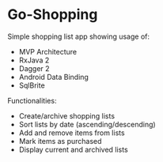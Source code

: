 # Go-Shopping
Simple shopping list app showing usage of:
* MVP Architecture
* RxJava 2
* Dagger 2
* Android Data Binding
* SqlBrite

Functionalities:
* Create/archive shopping lists
* Sort lists by date (ascending/descending)
* Add and remove items from lists
* Mark items as purchased
* Display current and archived lists
